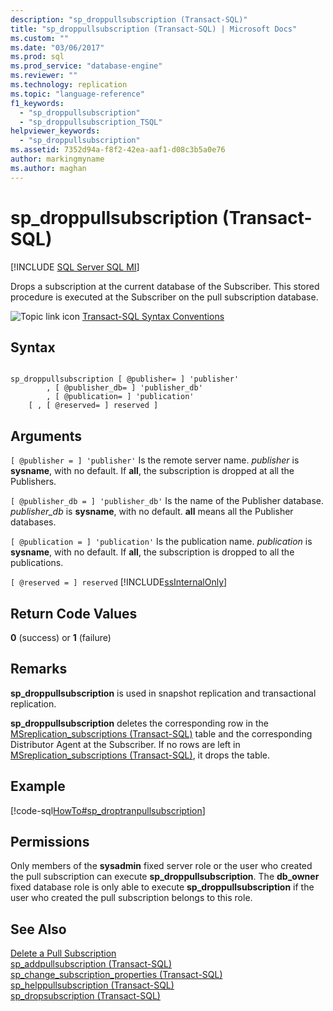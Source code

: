```yaml
---
description: "sp_droppullsubscription (Transact-SQL)"
title: "sp_droppullsubscription (Transact-SQL) | Microsoft Docs"
ms.custom: ""
ms.date: "03/06/2017"
ms.prod: sql
ms.prod_service: "database-engine"
ms.reviewer: ""
ms.technology: replication
ms.topic: "language-reference"
f1_keywords: 
  - "sp_droppullsubscription"
  - "sp_droppullsubscription_TSQL"
helpviewer_keywords: 
  - "sp_droppullsubscription"
ms.assetid: 7352d94a-f8f2-42ea-aaf1-d08c3b5a0e76
author: markingmyname
ms.author: maghan
---
```

# sp_droppullsubscription (Transact-SQL)
[!INCLUDE [SQL Server SQL MI](../../includes/applies-to-version/sql-asdbmi.md)]

  Drops a subscription at the current database of the Subscriber. This stored procedure is executed at the Subscriber on the pull subscription database.  
  
 ![Topic link icon](../../database-engine/configure-windows/media/topic-link.gif "Topic link icon") [Transact-SQL Syntax Conventions](../../t-sql/language-elements/transact-sql-syntax-conventions-transact-sql.md)  
  
## Syntax  
  
```  
  
sp_droppullsubscription [ @publisher= ] 'publisher'  
        , [ @publisher_db= ] 'publisher_db'  
        , [ @publication= ] 'publication'  
    [ , [ @reserved= ] reserved ]  
```  
  
## Arguments  
`[ @publisher = ] 'publisher'`
 Is the remote server name. *publisher* is **sysname**, with no default. If **all**, the subscription is dropped at all the Publishers.  
  
`[ @publisher_db = ] 'publisher_db'`
 Is the name of the Publisher database. *publisher_db* is **sysname**, with no default. **all** means all the Publisher databases.  
  
`[ @publication = ] 'publication'`
 Is the publication name. *publication* is **sysname**, with no default. If **all**, the subscription is dropped to all the publications.  
  
`[ @reserved = ] reserved`
 [!INCLUDE[ssInternalOnly](../../includes/ssinternalonly-md.md)]  
  
## Return Code Values  
 **0** (success) or **1** (failure)  
  
## Remarks  
 **sp_droppullsubscription** is used in snapshot replication and transactional replication.  
  
 **sp_droppullsubscription** deletes the corresponding row in the [MSreplication_subscriptions &#40;Transact-SQL&#41;](../../relational-databases/system-tables/msreplication-subscriptions-transact-sql.md) table and the corresponding Distributor Agent at the Subscriber. If no rows are left in [MSreplication_subscriptions &#40;Transact-SQL&#41;](../../relational-databases/system-tables/msreplication-subscriptions-transact-sql.md), it drops the table.  
  
## Example  
 [!code-sql[HowTo#sp_droptranpullsubscription](../../relational-databases/replication/codesnippet/tsql/sp-droppullsubscription-_1.sql)]  
  
## Permissions  
 Only members of the **sysadmin** fixed server role or the user who created the pull subscription can execute **sp_droppullsubscription**. The **db_owner** fixed database role is only able to execute **sp_droppullsubscription** if the user who created the pull subscription belongs to this role.  
  
## See Also  
 [Delete a Pull Subscription](../../relational-databases/replication/delete-a-pull-subscription.md)   
 [sp_addpullsubscription &#40;Transact-SQL&#41;](../../relational-databases/system-stored-procedures/sp-addpullsubscription-transact-sql.md)   
 [sp_change_subscription_properties &#40;Transact-SQL&#41;](../../relational-databases/system-stored-procedures/sp-change-subscription-properties-transact-sql.md)   
 [sp_helppullsubscription &#40;Transact-SQL&#41;](../../relational-databases/system-stored-procedures/sp-helppullsubscription-transact-sql.md)   
 [sp_dropsubscription &#40;Transact-SQL&#41;](../../relational-databases/system-stored-procedures/sp-dropsubscription-transact-sql.md)  
  
  
